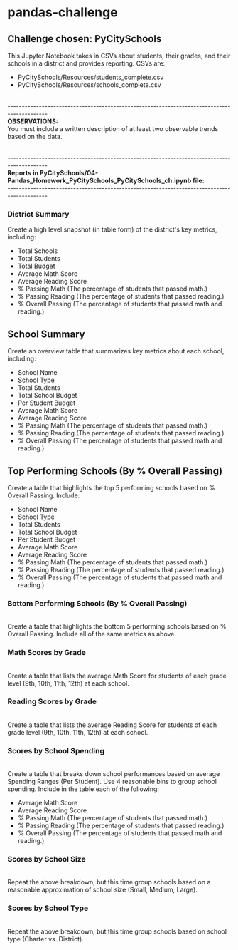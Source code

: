 # pandas-challenge
## Challenge chosen: PyCitySchools
This Jupyter Notebook takes in CSVs about students, their grades, and their schools in a district and provides reporting. CSVs are:
* PyCitySchools/Resources/students_complete.csv
* PyCitySchools/Resources/schools_complete.csv

<br>--------------------------------------------------------------------------------------------
<br>**OBSERVATIONS:**
<br>You must include a written description of at least two observable trends based on the data. 
 
<br>--------------------------------------------------------------------------------------------
<br>**Reports in PyCitySchools/04-Pandas_Homework_PyCitySchools_PyCitySchools_ch.ipynb file:**
<br>--------------------------------------------------------------------------------------------

### District Summary
Create a high level snapshot (in table form) of the district's key metrics, including:
* Total Schools
* Total Students
* Total Budget
* Average Math Score
* Average Reading Score
* % Passing Math (The percentage of students that passed math.)
* % Passing Reading (The percentage of students that passed reading.)
* % Overall Passing (The percentage of students that passed math and reading.)

## School Summary
Create an overview table that summarizes key metrics about each school, including:

* School Name
* School Type
* Total Students
* Total School Budget
* Per Student Budget
* Average Math Score
* Average Reading Score
* % Passing Math (The percentage of students that passed math.)
* % Passing Reading (The percentage of students that passed reading.)
* % Overall Passing (The percentage of students that passed math and reading.)

## Top Performing Schools (By % Overall Passing)
Create a table that highlights the top 5 performing schools based on % Overall Passing. Include:

* School Name
* School Type
* Total Students
* Total School Budget
* Per Student Budget
* Average Math Score
* Average Reading Score
* % Passing Math (The percentage of students that passed math.)
* % Passing Reading (The percentage of students that passed reading.)
* % Overall Passing (The percentage of students that passed math and reading.)

### Bottom Performing Schools (By % Overall Passing)
<br>Create a table that highlights the bottom 5 performing schools based on % Overall Passing. Include all of the same metrics as above.

### Math Scores by Grade
<br>Create a table that lists the average Math Score for students of each grade level (9th, 10th, 11th, 12th) at each school.

### Reading Scores by Grade
<br>Create a table that lists the average Reading Score for students of each grade level (9th, 10th, 11th, 12th) at each school.

### Scores by School Spending
<br>Create a table that breaks down school performances based on average Spending Ranges (Per Student). Use 4 reasonable bins to group school spending. Include in the table each of the following:

* Average Math Score
* Average Reading Score
* % Passing Math (The percentage of students that passed math.)
* % Passing Reading (The percentage of students that passed reading.)
* % Overall Passing (The percentage of students that passed math and reading.)

### Scores by School Size
<br>Repeat the above breakdown, but this time group schools based on a reasonable approximation of school size (Small, Medium, Large).

### Scores by School Type
<br>Repeat the above breakdown, but this time group schools based on school type (Charter vs. District).
